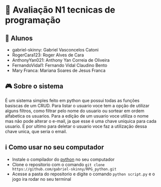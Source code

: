 # :memo: Avaliação N1 tecnicas de programação 

## :bust_in_silhouette: Alunos
  
  - gabriel-skinny: Gabriel Vasconcelos Catoni
  - RogerCara123: Roger Alves de Cara
  - AnthonyYan021: Anthony Yan Correia de Oliveira
  - FernandoVidal1: Fernando Vidal Claudino Bento
  - Mary Franca: Mariana Soares de Jesus Franca

## :video_game: Sobre o sistema

  É um sistema simples feito em python que possui todas as funções basiscas de um CRUD. Para listar o usuario voce tem a opção de utilizar alguns filtros, como filtrar pelo nome do usuario ou sortear em ordem alfabetica os usuarios. Para a edição de um usuario voce utiliza o nome mas não pode alterar o e-mail, ja que esse é uma chave uniquica para cada usuario. E por ultimo para deletar o usuario voce faz a utilização dessa chave unica, que seria o email.
  
## :information_source: Como usar no seu computador

  - Instale o compilador do [python](https://www.python.org/downloads/) no seu computador
  - Clone o repositorio com o comando `git clone https://github.com/gabriel-skinny/RPG_python.git`
  - Acesse a pasta do repositorio e digite o comando `python script.py` e o jogo ira rodar no seu terminal 
  
    
